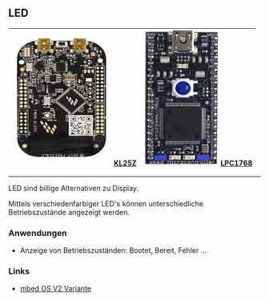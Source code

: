 ## LED

| ![](../images/frdm_kl25z_error.gif) [KL25Z](https://developer.mbed.org/platforms/KL25Z/) | ![](../images/m3_error.gif) [LPC1768](https://developer.mbed.org/platforms/mbed-LPC1768/) |
| --- | --- |

- - -

LED sind billige Alternativen zu Display.

Mittels verschiedenfarbiger LED's können unterschiedliche Betriebszustände angezeigt werden.

### Anwendungen 

*   Anzeige von Betriebszuständen: Bootet, Bereit, Fehler ...

### Links

* [mbed OS V2 Variante](http://developer.mbed.org/teams/smdiotkitch/code/LEDUI/) 
